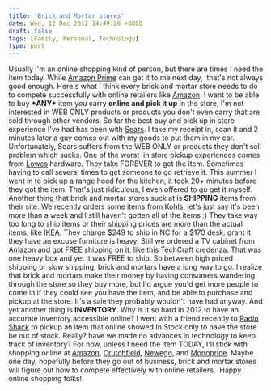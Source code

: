 ```yaml
---
title: 'Brick and Mortar stores'
date: Wed, 12 Dec 2012 14:49:26 +0000
draft: false
tags: [Family, Personal, Technology]
type: post
---
```


Usually I'm an online shopping kind of person, but there are times I need the item today. While [Amazon Prime](http://www.amazon.com/gp/prime "Prime") can get it to me next day,  that's not always good enough. Here's what I think every brick and mortar store needs to do to compete successfully with online retailers like [Amazon](http://www.amazon.com/). I want to be able to buy **\*ANY\*** item you carry **online and pick it up** in the store, I'm not interested in WEB ONLY products or products you don't even carry that are sold through other vendors. So far the best buy and pick up in store experience I've had has been with [Sears](http://www.sears.com/). I take my receipt in, scan it and 2 minutes later a guy comes out with my goods to put them in my car. Unfortunately, Sears suffers from the WEB ONLY or products they don't sell problem which sucks. One of the worst  in store pickup experiences comes from [Lowes](http://www.lowes.com/) hardware. They take FOREVER to get the item. Sometimes having to call several times to get someone to go retrieve it. This summer I went in to pick up a range hood for the kitchen, it took 20+ minutes before they got the item. That's just ridiculous, I even offered to go get it myself. Another thing that brick and mortar stores suck at is **SHIPPING** items from their site. We recently orders some items from [Kohls](http://www.kohls.com/), let's just say it's been more than a week and I still haven't gotten all of the items :) They take way too long to ship items or their shipping prices are more than the actual items, like [IKEA](http://www.ikea.com/us/en/). They charge $249 to ship in NC for a $170 desk, grant it they have an excuse furniture is heavy. Still we ordered a TV cabinet from [Amazon](http://www.amazon.com) and got FREE shipping on it, like this [TechCraft credenza](http://www.amazon.com/Techcraft-CRE60B-60-Inch-Credenza--Black/dp/B00178LFIK/ref=sr_1_1?ie=UTF8&qid=1355322363&sr=8-1&keywords=techcraft+credenza). That was one heavy box and yet it was FREE to ship. So between high priced shipping or slow shipping, brick and mortars have a long way to go. I realize that brick and mortars make their money by having consumers wandering through the store so they buy more, but I'd argue you'd get more people to come in if they could see you have the item, and be able to purchase and pickup at the store. It's a sale they probably wouldn't have had anyway. And yet another thing is **INVENTORY**. Why is it so hard in 2012 to have an accurate inventory accessible online? I went with a friend recently to [Radio Shack](http://www.radioshack.com/home/index.jsp) to pickup an item that online showed In Stock only to have the store be out of stock. Really? have we made no advances in technology to keep track of inventory? For now, unless I need the item TODAY, I'll stick with shopping online at [Amazon](http://www.amazon.com/), [Crutchfield](http://www.crutchfield.com/), [Newegg](http://www.newegg.com/), and [Monoprice](http://www.monoprice.com/). Maybe one day, hopefully before they go out of business, brick and mortar stores will figure out how to compete effectively with online retailers.  Happy online shopping folks!